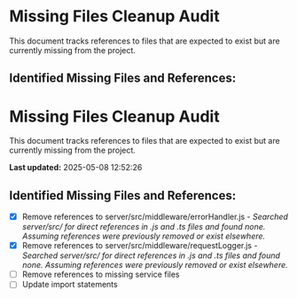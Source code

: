 # Missing Files Cleanup Audit

This document tracks references to files that are expected to exist but are currently missing from the project.

## Identified Missing Files and References:

# Missing Files Cleanup Audit

This document tracks references to files that are expected to exist but are currently missing from the project.

**Last updated:** 2025-05-08 12:52:26

## Identified Missing Files and References:

- [x] Remove references to server/src/middleware/errorHandler.js - *Searched server/src/ for direct references in .js and .ts files and found none. Assuming references were previously removed or exist elsewhere.*
- [x] Remove references to server/src/middleware/requestLogger.js - *Searched server/src/ for direct references in .js and .ts files and found none. Assuming references were previously removed or exist elsewhere.*
- [ ] Remove references to missing service files
- [ ] Update import statements
